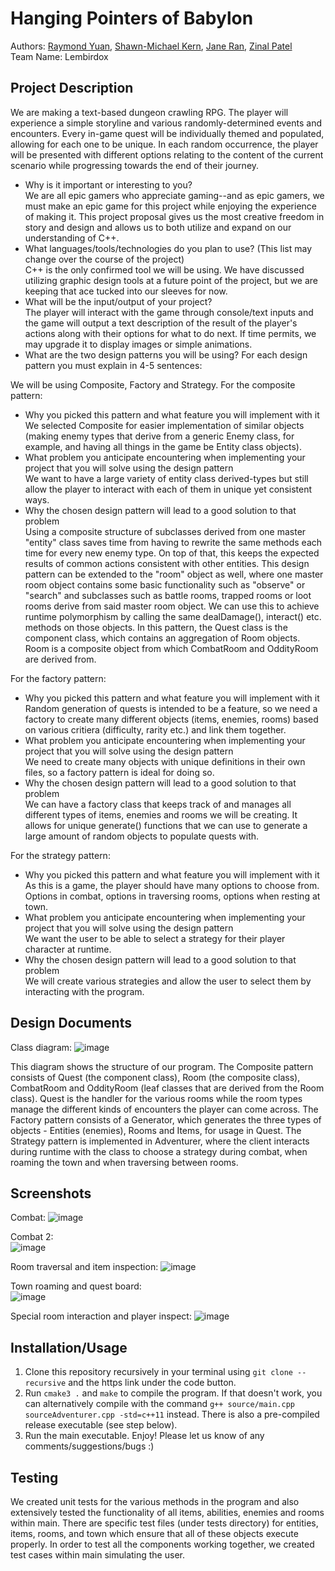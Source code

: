 # Hanging Pointers of Babylon
 
Authors: [Raymond Yuan](https://github.com/raymondlyy), [Shawn-Michael Kern](https://github.com/PurebreadDragon), [Jane Ran](https://github.com/jran26), [Zinal Patel](https://github.com/midgetdemon)  
Team Name: Lembirdox

## Project Description
We are making a text-based dungeon crawling RPG. The player will experience a simple storyline and various randomly-determined events and encounters. Every in-game quest will be individually themed and populated, allowing for each one to be unique. In each random occurrence, the player will be presented with different options relating to the content of the current scenario while progressing towards the end of their journey. 
* Why is it important or interesting to you?  
We are all epic gamers who appreciate gaming--and as epic gamers, we must make an epic game for this project while enjoying the experience of making it. This project proposal gives us the most creative freedom in story and design and allows us to both utilize and expand on our understanding of C++. 
* What languages/tools/technologies do you plan to use? (This list may change over the course of the project)  
C++ is the only confirmed tool we will be using. We have discussed utilizing graphic design tools at a future point of the project, but we are keeping that ace tucked into our sleeves for now.  
* What will be the input/output of your project?  
The player will interact with the game through console/text inputs and the game will output a text description of the result of the player's actions along with their options for what to do next. If time permits, we may upgrade it to display images or simple animations.  
* What are the two design patterns you will be using? For each design pattern you must explain in 4-5 sentences:  

We will be using Composite, Factory and Strategy. For the composite pattern:  
   * Why you picked this pattern and what feature you will implement with it  
   We selected Composite for easier implementation of similar objects (making enemy types that derive from a generic Enemy class, for example, and having all things in the game be Entity class objects).  
   * What problem you anticipate encountering when implementing your project that you will solve using the design pattern  
   We want to have a large variety of entity class derived-types but still allow the player to interact with each of them in unique yet consistent ways. 
   * Why the chosen design pattern will lead to a good solution to that problem  
   Using a composite structure of subclasses derived from one master "entity" class saves time from having to rewrite the same methods each time for every new enemy type. On top of that, this keeps the expected results of common actions consistent with other entities. This design pattern can be extended to the "room" object as well, where one master room object contains some basic functionality such as "observe" or "search" and subclasses such as battle rooms, trapped rooms or loot rooms derive from said master room object. We can use this to achieve runtime polymorphism by calling the same dealDamage(), interact() etc. methods on those objects. 
   In this pattern, the Quest class is the component class, which contains an aggregation of Room objects. Room is a composite object from which CombatRoom and OddityRoom are derived from. 
   
For the factory pattern: 
   * Why you picked this pattern and what feature you will implement with it  
   Random generation of quests is intended to be a feature, so we need a factory to create many different objects (items, enemies, rooms) based on various critiera (difficulty, rarity etc.) and link them together. 
   * What problem you anticipate encountering when implementing your project that you will solve using the design pattern  
   We need to create many objects with unique definitions in their own files, so a factory pattern is ideal for doing so. 
   * Why the chosen design pattern will lead to a good solution to that problem  
   We can have a factory class that keeps track of and manages all different types of items, enemies and rooms we will be creating. It allows for unique generate() functions that we can use to generate a large amount of random objects to populate quests with. 
   
For the strategy pattern:
   * Why you picked this pattern and what feature you will implement with it  
   As this is a game, the player should have many options to choose from. Options in combat, options in traversing rooms, options when resting at town. 
   * What problem you anticipate encountering when implementing your project that you will solve using the design pattern  
   We want the user to be able to select a strategy for their player character at runtime. 
   * Why the chosen design pattern will lead to a good solution to that problem  
   We will create various strategies and allow the user to select them by interacting with the program. 

## Design Documents

Class diagram: 
![image](https://user-images.githubusercontent.com/49847628/110477489-13c51700-8098-11eb-9f17-63cb3b7ee28d.png)

This diagram shows the structure of our program. The Composite pattern consists of Quest (the component class), Room (the composite class), CombatRoom and OddityRoom (leaf classes that are derived from the Room class). Quest is the handler for the various rooms while the room types manage the different kinds of encounters the player can come across. The Factory pattern consists of a Generator, which generates the three types of objects - Entities (enemies), Rooms and Items, for usage in Quest. The Strategy pattern is implemented in Adventurer, where the client interacts during runtime with the class to choose a strategy during combat, when roaming the town and when traversing between rooms. 

 ## Screenshots
Combat:
![image](https://user-images.githubusercontent.com/49847628/110477138-a913db80-8097-11eb-90b9-7b081463db1c.png)

Combat 2:\
![image](https://user-images.githubusercontent.com/49847628/110477390-f2fcc180-8097-11eb-9f74-e1ecbb5694f7.png)

Room traversal and item inspection: 
![image](https://user-images.githubusercontent.com/49847628/110477084-98fbfc00-8097-11eb-816a-9de00dfa9cf1.png)

Town roaming and quest board:\
![image](https://user-images.githubusercontent.com/49847628/110477197-b9c45180-8097-11eb-856d-c5e2916d9595.png)

Special room interaction and player inspect:
![image](https://user-images.githubusercontent.com/49847628/110477217-c183f600-8097-11eb-89fb-935a0a58e501.png)
 
 ## Installation/Usage
 1. Clone this repository recursively in your terminal using `git clone --recursive` and the https link under the code button. 
 2. Run `cmake3 .` and `make` to compile the program. If that doesn't work, you can alternatively compile with the command `g++ source/main.cpp sourceAdventurer.cpp -std=c++11` instead. There is also a pre-compiled release executable (see step below). 
 3. Run the main executable. Enjoy! Please let us know of any comments/suggestions/bugs :)
 
 ## Testing
 We created unit tests for the various methods in the program and also extensively tested the functionality of all items, abilities, enemies and rooms within main. There are specific test files (under tests directory) for entities, items, rooms, and town which ensure that all of these objects execute properly. In order to test all the components working together, we created test cases within main simulating the user. 
 
